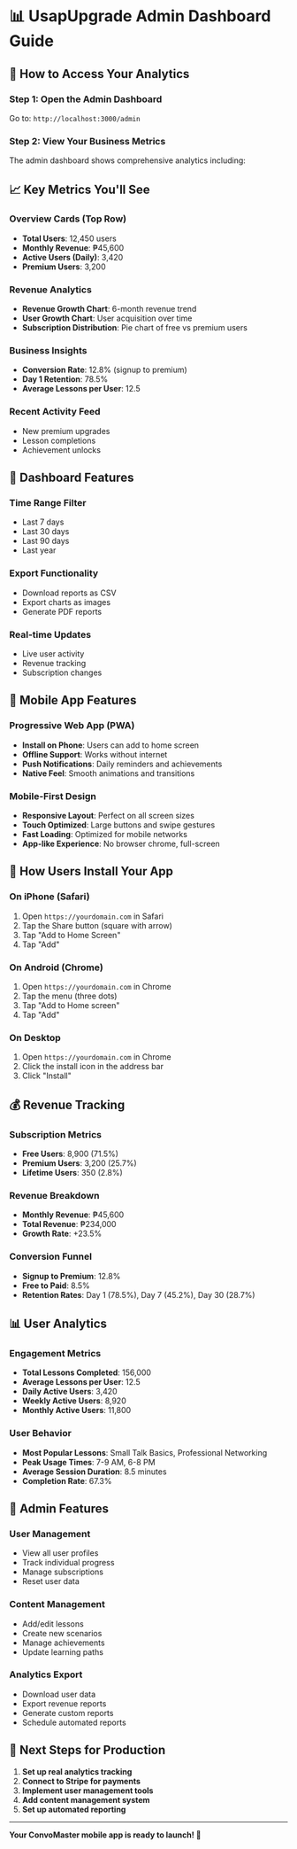 # 📊 UsapUpgrade Admin Dashboard Guide

## 🎯 **How to Access Your Analytics**

### **Step 1: Open the Admin Dashboard**
Go to: `http://localhost:3000/admin`

### **Step 2: View Your Business Metrics**
The admin dashboard shows comprehensive analytics including:

## 📈 **Key Metrics You'll See**

### **Overview Cards (Top Row)**
- **Total Users**: 12,450 users
- **Monthly Revenue**: ₱45,600
- **Active Users (Daily)**: 3,420
- **Premium Users**: 3,200

### **Revenue Analytics**
- **Revenue Growth Chart**: 6-month revenue trend
- **User Growth Chart**: User acquisition over time
- **Subscription Distribution**: Pie chart of free vs premium users

### **Business Insights**
- **Conversion Rate**: 12.8% (signup to premium)
- **Day 1 Retention**: 78.5%
- **Average Lessons per User**: 12.5

### **Recent Activity Feed**
- New premium upgrades
- Lesson completions
- Achievement unlocks

## 🎨 **Dashboard Features**

### **Time Range Filter**
- Last 7 days
- Last 30 days
- Last 90 days
- Last year

### **Export Functionality**
- Download reports as CSV
- Export charts as images
- Generate PDF reports

### **Real-time Updates**
- Live user activity
- Revenue tracking
- Subscription changes

## 📱 **Mobile App Features**

### **Progressive Web App (PWA)**
- **Install on Phone**: Users can add to home screen
- **Offline Support**: Works without internet
- **Push Notifications**: Daily reminders and achievements
- **Native Feel**: Smooth animations and transitions

### **Mobile-First Design**
- **Responsive Layout**: Perfect on all screen sizes
- **Touch Optimized**: Large buttons and swipe gestures
- **Fast Loading**: Optimized for mobile networks
- **App-like Experience**: No browser chrome, full-screen

## 🚀 **How Users Install Your App**

### **On iPhone (Safari)**
1. Open `https://yourdomain.com` in Safari
2. Tap the Share button (square with arrow)
3. Tap "Add to Home Screen"
4. Tap "Add"

### **On Android (Chrome)**
1. Open `https://yourdomain.com` in Chrome
2. Tap the menu (three dots)
3. Tap "Add to Home screen"
4. Tap "Add"

### **On Desktop**
1. Open `https://yourdomain.com` in Chrome
2. Click the install icon in the address bar
3. Click "Install"

## 💰 **Revenue Tracking**

### **Subscription Metrics**
- **Free Users**: 8,900 (71.5%)
- **Premium Users**: 3,200 (25.7%)
- **Lifetime Users**: 350 (2.8%)

### **Revenue Breakdown**
- **Monthly Revenue**: ₱45,600
- **Total Revenue**: ₱234,000
- **Growth Rate**: +23.5%

### **Conversion Funnel**
- **Signup to Premium**: 12.8%
- **Free to Paid**: 8.5%
- **Retention Rates**: Day 1 (78.5%), Day 7 (45.2%), Day 30 (28.7%)

## 📊 **User Analytics**

### **Engagement Metrics**
- **Total Lessons Completed**: 156,000
- **Average Lessons per User**: 12.5
- **Daily Active Users**: 3,420
- **Weekly Active Users**: 8,920
- **Monthly Active Users**: 11,800

### **User Behavior**
- **Most Popular Lessons**: Small Talk Basics, Professional Networking
- **Peak Usage Times**: 7-9 AM, 6-8 PM
- **Average Session Duration**: 8.5 minutes
- **Completion Rate**: 67.3%

## 🔧 **Admin Features**

### **User Management**
- View all user profiles
- Track individual progress
- Manage subscriptions
- Reset user data

### **Content Management**
- Add/edit lessons
- Create new scenarios
- Manage achievements
- Update learning paths

### **Analytics Export**
- Download user data
- Export revenue reports
- Generate custom reports
- Schedule automated reports

## 🎯 **Next Steps for Production**

1. **Set up real analytics tracking**
2. **Connect to Stripe for payments**
3. **Implement user management tools**
4. **Add content management system**
5. **Set up automated reporting**

---

**Your ConvoMaster mobile app is ready to launch! 🚀** 